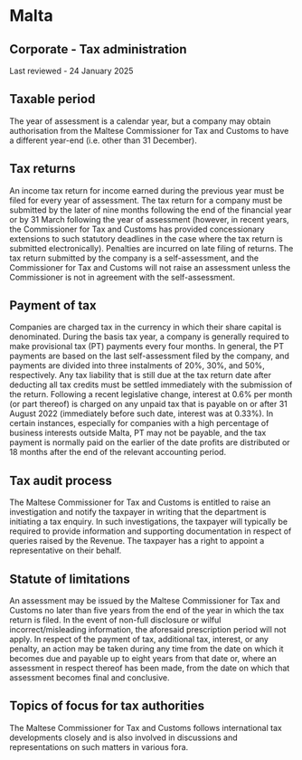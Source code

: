 # Malta
## Corporate - Tax administration
Last reviewed - 24 January 2025
## Taxable period
The year of assessment is a calendar year, but a company may obtain authorisation from the Maltese Commissioner for Tax and Customs to have a different year-end (i.e. other than 31 December).
## Tax returns
An income tax return for income earned during the previous year must be filed for every year of assessment. The tax return for a company must be submitted by the later of nine months following the end of the financial year or by 31 March following the year of assessment (however, in recent years, the Commissioner for Tax and Customs has provided concessionary extensions to such statutory deadlines in the case where the tax return is submitted electronically). Penalties are incurred on late filing of returns. The tax return submitted by the company is a self-assessment, and the Commissioner for Tax and Customs will not raise an assessment unless the Commissioner is not in agreement with the self-assessment.
## Payment of tax
Companies are charged tax in the currency in which their share capital is denominated.
During the basis tax year, a company is generally required to make provisional tax (PT) payments every four months. In general, the PT payments are based on the last self-assessment filed by the company, and payments are divided into three instalments of 20%, 30%, and 50%, respectively. Any tax liability that is still due at the tax return date after deducting all tax credits must be settled immediately with the submission of the return. Following a recent legislative change, interest at 0.6% per month (or part thereof) is charged on any unpaid tax that is payable on or after 31 August 2022 (immediately before such date, interest was at 0.33%). 
In certain instances, especially for companies with a high percentage of business interests outside Malta, PT may not be payable, and the tax payment is normally paid on the earlier of the date profits are distributed or 18 months after the end of the relevant accounting period.
## Tax audit process
The Maltese Commissioner for Tax and Customs is entitled to raise an investigation and notify the taxpayer in writing that the department is initiating a tax enquiry. In such investigations, the taxpayer will typically be required to provide information and supporting documentation in respect of queries raised by the Revenue. The taxpayer has a right to appoint a representative on their behalf.
## Statute of limitations
An assessment may be issued by the Maltese Commissioner for Tax and Customs no later than five years from the end of the year in which the tax return is filed. In the event of non-full disclosure or wilful incorrect/misleading information, the aforesaid prescription period will not apply.
In respect of the payment of tax, additional tax, interest, or any penalty, an action may be taken during any time from the date on which it becomes due and payable up to eight years from that date or, where an assessment in respect thereof has been made, from the date on which that assessment becomes final and conclusive.
## Topics of focus for tax authorities
The Maltese Commissioner for Tax and Customs follows international tax developments closely and is also involved in discussions and representations on such matters in various fora.
